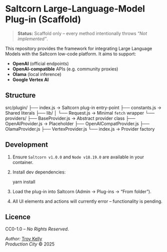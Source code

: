 # Saltcorn Large-Language-Model Plug-in (Scaffold)

> **Status:** Scaffold only – every method intentionally throws *“Not implemented”*.

This repository provides the framework for integrating Large Language Models
with the Saltcorn low-code platform.  It aims to support:

* **OpenAI** (official endpoints)  
* **OpenAI-compatible** APIs (e.g. community proxies)  
* **Olama** (local inference)  
* **Google Vertex AI**

## Structure

src/plugin/
├── index.js                → Saltcorn plug-in entry-point
├── constants.js            → Shared literals
├── lib/
│   └── Request.js          → Minimal `fetch` wrapper
└── providers/
    ├── BaseProvider.js     → Abstract provider class
    ├── OpenAIProvider.js   → Placeholder
    ├── OpenAICompatProvider.js
    ├── OlamaProvider.js
    ├── VertexProvider.js
    └── index.js            → Provider factory

## Development

1. Ensure `Saltcorn v1.0.0` and `Node v18.19.0` are available in your container.
2. Install dev dependencies:

   yarn install

3. Load the plug-in into Saltcorn (Admin → Plug-ins → “From folder”).
4. All UI elements and actions will currently error – functionality is pending.

## Licence

CC0-1.0 – *No Rights Reserved*.

*Author:* [Troy Kelly](mailto:troy@team.production.city)  
*Production City* © 2025